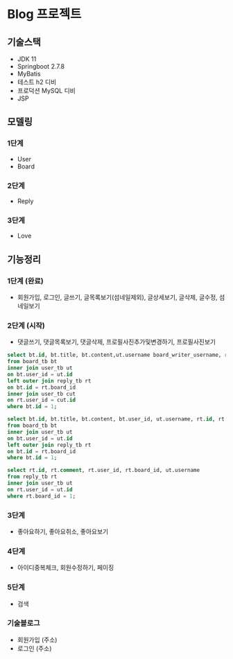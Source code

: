# Blog 프로젝트

## 기술스택
- JDK 11
- Springboot 2.7.8
- MyBatis
- 테스트 h2 디비
- 프로덕션 MySQL 디비
- JSP

## 모델링
### 1단계
- User
- Board
### 2단계
- Reply
### 3단계
- Love

## 기능정리
### 1단계 (완료)
- 회원가입, 로그인, 글쓰기, 글목록보기(섬네일제외), 글상세보기, 글삭제, 글수정, 섬네일보기
### 2단계 (시작)
- 댓글쓰기, 댓글목록보기, 댓글삭제, 프로필사진추가및변경하기, 프로필사진보기
```sql
select bt.id, bt.title, bt.content,ut.username board_writer_username, rt.id reply_id, rt.comment reply_comment, rt.user_id reply_writer_id, cut.username reply_writer_username
from board_tb bt
inner join user_tb ut
on bt.user_id = ut.id
left outer join reply_tb rt
on bt.id = rt.board_id
inner join user_tb cut
on rt.user_id = cut.id
where bt.id = 1;

select bt.id, bt.title, bt.content, bt.user_id, ut.username, rt.id, rt.comment
from board_tb bt
inner join user_tb ut
on bt.user_id = ut.id
left outer join reply_tb rt
on bt.id = rt.board_id
where bt.id = 1;

select rt.id, rt.comment, rt.user_id, rt.board_id, ut.username
from reply_tb rt
inner join user_tb ut
on rt.user_id = ut.id
where rt.board_id = 1;
```
### 3단계
- 좋아요하기, 좋아요취소, 좋아요보기
### 4단계
- 아이디중복체크, 회원수정하기, 페이징
### 5단계
- 검색

### 기술블로그
- 회원가입 (주소)
- 로그인 (주소)